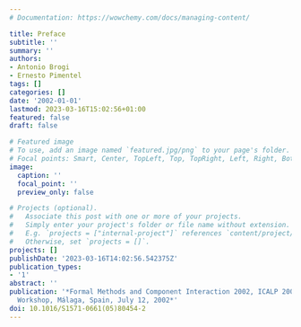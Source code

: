 ```yaml
---
# Documentation: https://wowchemy.com/docs/managing-content/

title: Preface
subtitle: ''
summary: ''
authors:
- Antonio Brogi
- Ernesto Pimentel
tags: []
categories: []
date: '2002-01-01'
lastmod: 2023-03-16T15:02:56+01:00
featured: false
draft: false

# Featured image
# To use, add an image named `featured.jpg/png` to your page's folder.
# Focal points: Smart, Center, TopLeft, Top, TopRight, Left, Right, BottomLeft, Bottom, BottomRight.
image:
  caption: ''
  focal_point: ''
  preview_only: false

# Projects (optional).
#   Associate this post with one or more of your projects.
#   Simply enter your project's folder or file name without extension.
#   E.g. `projects = ["internal-project"]` references `content/project/deep-learning/index.md`.
#   Otherwise, set `projects = []`.
projects: []
publishDate: '2023-03-16T14:02:56.542375Z'
publication_types:
- '1'
abstract: ''
publication: '*Formal Methods and Component Interaction 2002, ICALP 2002 Satellite
  Workshop, Málaga, Spain, July 12, 2002*'
doi: 10.1016/S1571-0661(05)80454-2
---
```

